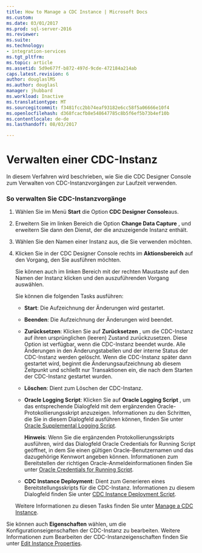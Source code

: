 ```yaml
---
title: How to Manage a CDC Instance | Microsoft Docs
ms.custom: 
ms.date: 03/01/2017
ms.prod: sql-server-2016
ms.reviewer: 
ms.suite: 
ms.technology:
- integration-services
ms.tgt_pltfrm: 
ms.topic: article
ms.assetid: 5d9e677f-b872-497d-9cde-472184a214ab
caps.latest.revision: 6
author: douglaslMS
ms.author: douglasl
manager: jhubbard
ms.workload: Inactive
ms.translationtype: MT
ms.sourcegitcommit: f3481fcc2bb74eaf93182e6cc58f5a06666e10f4
ms.openlocfilehash: d368fcacfb8e548647785c8b5f6ef5b73b4ef10b
ms.contentlocale: de-de
ms.lasthandoff: 08/03/2017

---
```

# <a name="how-to-manage-a-cdc-instance"></a>Verwalten einer CDC-Instanz
  In diesem Verfahren wird beschrieben, wie Sie die CDC Designer Console zum Verwalten von CDC-Instanzvorgängen zur Laufzeit verwenden.  
  
### <a name="to-manage-cdc-instance-operations"></a>So verwalten Sie CDC-Instanzvorgänge  
  
1.  Wählen Sie im Menü **Start** die Option **CDC Designer Console**aus.  
  
2.  Erweitern Sie im linken Bereich die Option **Change Data Capture** , und erweitern Sie dann den Dienst, der die anzuzeigende Instanz enthält.  
  
3.  Wählen Sie den Namen einer Instanz aus, die Sie verwenden möchten.  
  
4.  Klicken Sie in der CDC Designer Console rechts im **Aktionsbereich** auf den Vorgang, den Sie ausführen möchten.  
  
     Sie können auch im linken Bereich mit der rechten Maustaste auf den Namen der Instanz klicken und den auszuführenden Vorgang auswählen.  
  
     Sie können die folgenden Tasks ausführen:  
  
    -   **Start**: Die Aufzeichnung der Änderungen wird gestartet.  
  
    -   **Beenden**: Die Aufzeichnung der Änderungen wird beendet.  
  
    -   **Zurücksetzen**: Klicken Sie auf **Zurücksetzen** , um die CDC-Instanz auf ihren ursprünglichen (leeren) Zustand zurückzusetzen. Diese Option ist verfügbar, wenn die CDC-Instanz beendet wurde. Alle Änderungen in den Änderungstabellen und der interne Status der CDC-Instanz werden gelöscht. Wenn die CDC-Instanz später dann gestartet wird, beginnt die Änderungsaufzeichnung ab diesem Zeitpunkt und schließt nur Transaktionen ein, die nach dem Starten der CDC-Instanz gestartet wurden.  
  
    -   **Löschen**: Dient zum Löschen der CDC-Instanz.  
  
    -   **Oracle Logging Script**: Klicken Sie auf **Oracle Logging Script** , um das entsprechende Dialogfeld mit dem ergänzenden Oracle-Protokollierungsskript anzuzeigen. Informationen zu den Schritten, die Sie in diesem Dialogfeld ausführen können, finden Sie unter [Oracle Supplemental Logging Script](../../integration-services/change-data-capture/oracle-supplemental-logging-script.md).  
  
         **Hinweis**: Wenn Sie die ergänzenden Protokollierungsskripts ausführen, wird das Dialogfeld Oracle Credentials for Running Script geöffnet, in dem Sie einen gültigen Oracle-Benutzernamen und das dazugehörige Kennwort angeben können. Informationen zum Bereitstellen der richtigen Oracle-Anmeldeinformationen finden Sie unter [Oracle Credentials for Running Script](../../integration-services/change-data-capture/oracle-credentials-for-running-script.md).  
  
    -   **CDC Instance Deployment**: Dient zum Generieren eines Bereitstellungsskripts für die CDC-Instanz. Informationen zu diesem Dialogfeld finden Sie unter [CDC Instance Deployment Script](../../integration-services/change-data-capture/cdc-instance-deployment-script.md).  
  
     Weitere Informationen zu diesen Tasks finden Sie unter [Manage a CDC Instance](../../integration-services/change-data-capture/manage-a-cdc-instance.md).  
  
 Sie können auch **Eigenschaften** wählen, um die Konfigurationseigenschaften der CDC-Instanz zu bearbeiten. Weitere Informationen zum Bearbeiten der CDC-Instanzeigenschaften finden Sie unter [Edit Instance Properties](../../integration-services/change-data-capture/edit-instance-properties.md).  
  
  


